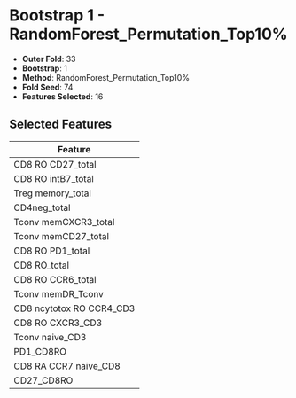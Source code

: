 # Bootstrap 1 - RandomForest_Permutation_Top10%

- **Outer Fold**: 33
- **Bootstrap**: 1
- **Method**: RandomForest_Permutation_Top10%
- **Fold Seed**: 74
- **Features Selected**: 16

## Selected Features

| Feature |
|---------|
| CD8 RO CD27_total |
| CD8 RO intB7_total |
| Treg memory_total |
| CD4neg_total |
| Tconv memCXCR3_total |
| Tconv memCD27_total |
| CD8 RO PD1_total |
| CD8 RO_total |
| CD8 RO CCR6_total |
| Tconv memDR_Tconv |
| CD8 ncytotox RO CCR4_CD3 |
| CD8 RO CXCR3_CD3 |
| Tconv naive_CD3 |
| PD1_CD8RO |
| CD8 RA CCR7 naive_CD8 |
| CD27_CD8RO |
